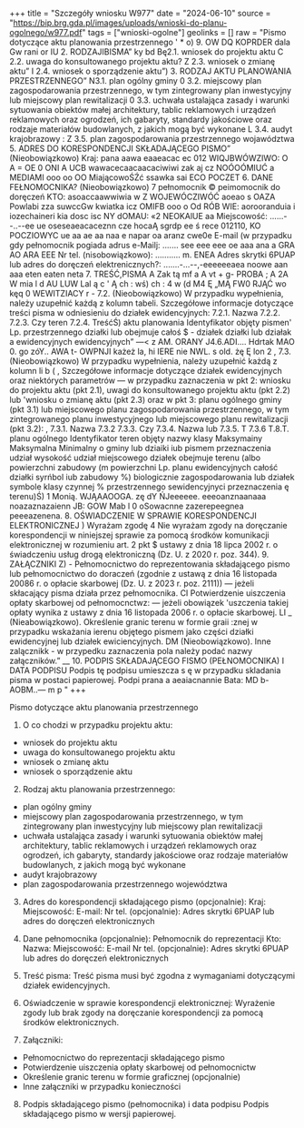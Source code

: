+++
title = "Szczegóły wniosku W977"
date = "2024-06-10"
source = "https://bip.brg.gda.pl/images/uploads/wnioski-do-planu-ogolnego/w977.pdf"
tags = ["wnioski-ogolne"]
geolinks = []
raw = "Pismo dotyczące aktu planowania przestrzennego ' * o) 9. OW DQ KOPRDER dala Gw rani or IU 2. RODZAJIBISMA” ky bd Bę2.1. wniosek do projektu aktu C 2.2. uwaga do konsultowanego projektu aktu? Z 2.3. wniosek o zmianę aktu” I 2.4. wniosek o sporządzenie aktu”) 3. RODZAJ AKTU PLANOWANIA PRZESTRZENNEGO” N3.1. plan ogólny gminy 0 3.2. miejscowy plan zagospodarowania przestrzennego, w tym zintegrowany plan inwestycyjny lub miejscowy plan rewitalizacji 0 3.3. uchwała ustalająca zasady i warunki sytuowania obiektów małej architektury, tablic reklamowych i urządzeń reklamowych oraz ogrodzeń, ich gabaryty, standardy jakościowe oraz rodzaje materiałów budowlanych, z jakich mogą być wykonane L 3.4. audyt krajobrazowy : Z 3.5. plan zagospodarowania przestrzennego wojawództwa 5. ADRES DO KORESPONDENCJI SKŁADAJĄCEGO PISMO” (Nieobowiązkowo) Kraj: pana aawa eaaeacac ec 012 WIQJBWÓWZIWO: O A = OE 0 ONI A UCB wawacecaacaacaciwiwi zak aj cz NOÓOÓMIUĆ a MEDIAMI ooo oo OO MiającowoŚŹć ssawka sai ECO POCZET 6. DANE FEŁNOMOCNIKA? (Nieobowiązkowo) 7 pełnomocnik © peimomocnik do doręczeń KTO: asoaccaawwiwia w Z WOJEWÓCZIWÓĆ aoeao s OAZA Powlabi zza suwccGw kwiatka icz OMIFB ooo o Od RÓB WIE: aorooranduia i iozechaineri kia dosc isc NY dOMAU: «2 NEOKAlUE aa Miejscowość: ......--..--ee ue oseseaeacaceznn cze hocaĄ sgrdp ee ś rece 012110, KO POCZIOWYC ue aa ae aa naa e napar oa aranz cwe0e E-mail (w przypadku gdy pełnomocnik pogiada adrus e-Mailj: ....... see eee eee oe aaa ana a GRA AO ARA EEE Nr tel. (nisobowiązkowo): ........... m. ENEA Adres skrytki 6PUAP lub adres do doręczeń elektrenicznych?: .......-...--,-eeeeeeaea noowe aan aaa eten eaten neta 7. TREŚĆ,PISMA A Zak tą mf a A vt + g- PROBA ; A 2A W mia l  d AU LUW Lal ą  c '  Ą ch : wś) ch : 4 w (d M4 Ę „MĄ FW0 RJĄĆ wo kęq 0 WEWITZIACY r - 7.2. (Nieobowiązkowo) W przypadku wypełnienia, należy uzupełnić każdą z kolumn tabeli. Szczegółowe informacje dotyczące treści pisma w odniesieniu do działek ewidencyjnych: 7.2.1. Nazwa 7.2.2. 7.2.3. Czy teren 7.2.4. TreśćŚ) aktu planowania Identyfikator objęty pismen' Lp.  przestrzennego działki lub obejmuje całoś $ - działek działki lub działak a ewidencyjnych ewidencyjnych” —< z AM. ORANY J4.6.ADI.... Hdrtak MAO 0. go zóY.. AWA t- OWPNJI każeż la,  hi IERE  nie NWL. s old. żę Ę lon 2 ,  7.3. (Nieobowiązkowo) W przypadku wypełnienia, należy uzupełnić każdą z kolumn li b ( , Szczegółowe informacje dotyczące działek ewidencyjnych oraz niektórych parametrów — w przypadku zaznaczenia w pkt 2: wniosku do projektu aktu (pkt 2.1), uwagi do konsultowanego projektu aktu (pkt 2.2) lub 'wniosku o zmianę aktu (pkt 2.3) oraz w pkt 3: planu ogólnego gminy (pkt 3.1) lub miejscowego planu zagospodarowania przestrzennego, w tym zintegrowanego planu inwestycyjnego lub miejscowego planu rewitalizacji (pkt 3.2): ,  7.3.1. Nazwa 7.3.2  7.3.3. Czy 7.3.4. Nazwa lub 7.3.5. T 7.3.6 T.8.T. planu ogólnego Identyfikator teren objęty nazwy klasy Maksymainy  Maksymalna Minimalny o gminy lub dziaiki iub pismem przeznaczenia udział wysokość udział miejscowego działek obejmuje terenu (albo powierzchni zabudowy (m powierzchni Lp. planu ewidencyjnych całość działki syrńbol iub zabudowy %) biologicznie zagospodarowania lub działek symbole klasy czynnej % przestrzennego sewidencyjnyci przeznaczenia   ę terenu)Ś)  1  Monią.  WJĄAAOOGA.  zę  dY ŃJeeeeee.  eeeoanznaanaaa  noazaznazaienn JB: GOW Mab l  0  oSowacnne  zazerepeegnea  peeeazenena.  8. OŚWIADCZENIE W SPRAWIE KORESPONDENCJI ELEKTRONICZNEJ ) Wyrażam zgodę 4 Nie wyrażam zgody na doręczanie korespondencji w niniejszej sprawie za pomocą środków komunikacji elektronicznej w rozumieniu art. 2 pkt $ ustawy z dnia 18 lipca 2002 r. o świadczeniu usług drogą elektroniczną (Dz. U. z 2020 r. poz. 344). 9. ZAŁĄCZNIKI Z) - Pełnomocnictwo do reprezentowania składającego pismo lub pełnomocnictwo do doraczeń (zgodnie z ustawą z dnia 16 listopada 20086 r. o opłacie skarbowej (Dz. U. z 2023 r. poz. 2111)) — jeżeli skłacający pisma działa przez pełnomocnika. CI Potwierdzenie uiszczenia opłaty skarbowej od pełnomocnctwz: — jeżeli obowiązek 'uszczenia takiej opłaty wynika z ustawy z dnia 16 listopada 2006 r. o opłacie skarbowej. LI _ (Nieabowiązkowo). Określenie granic terenu w formie graii :znej w przypadku wskażania ierenu objętego pismem jako części działki ewidencyjnej lub działek ewiciencyjnych. DM (Nieobowiązkowo). Inne zalącznikk - w  przypedku zaznaczenia pola należy podać nazwy załączników.” __ 10. PODPIS SKŁADAJĄCEGO FISMO (PEŁNOMOCNIKA) I DATA PODPISU Podpis tę podpisu umieszcza s ę w przypadku skladania pisma w postaci papierowej. Podpi prana a aeaiacnannie Bata: MD b- AOBM..— m  p "
+++

Pismo dotyczące aktu planowania przestrzennego

1. O co chodzi w przypadku projektu aktu:
- wniosek do projektu aktu
- uwaga do konsultowanego projektu aktu
- wniosek o zmianę aktu
- wniosek o sporządzenie aktu
2. Rodzaj aktu planowania przestrzennego:
- plan ogólny gminy
- miejscowy plan zagospodarowania przestrzennego, w tym zintegrowany plan inwestycyjny lub miejscowy plan rewitalizacji
- uchwała ustalająca zasady i warunki sytuowania obiektów małej architektury, tablic reklamowych i urządzeń reklamowych oraz ogrodzeń, ich gabaryty, standardy jakościowe oraz rodzaje materiałów budowlanych, z jakich mogą być wykonane
- audyt krajobrazowy
- plan zagospodarowania przestrzennego województwa
3. Adres do korespondencji składającego pismo (opcjonalnie):
Kraj:
Miejscowość:
E-mail:
Nr tel. (opcjonalnie):
Adres skrytki 6PUAP lub adres do doręczeń elektronicznych
4. Dane pełnomocnika (opcjonalnie):
Pełnomocnik do reprezentacji
Kto:
Nazwa:
Miejscowość:
E-mail
Nr tel. (opcjonalnie):
Adres skrytki 6PUAP lub adres do doręczeń elektronicznych
5. Treść pisma:
Treść pisma musi być zgodna z wymaganiami dotyczącymi działek ewidencyjnych.

6. Oświadczenie w sprawie korespondencji elektronicznej:
Wyrażenie zgody lub brak zgody na doręczanie korespondencji za pomocą środków elektronicznych.

7. Załączniki:
- Pełnomocnictwo do reprezentacji składającego pismo
- Potwierdzenie uiszczenia opłaty skarbowej od pełnomocnictw
- Określenie granic terenu w formie graficznej (opcjonalnie)
- Inne załączniki w przypadku konieczności

8. Podpis składającego pismo (pełnomocnika) i data podpisu
Podpis składającego pismo w wersji papierowej.


